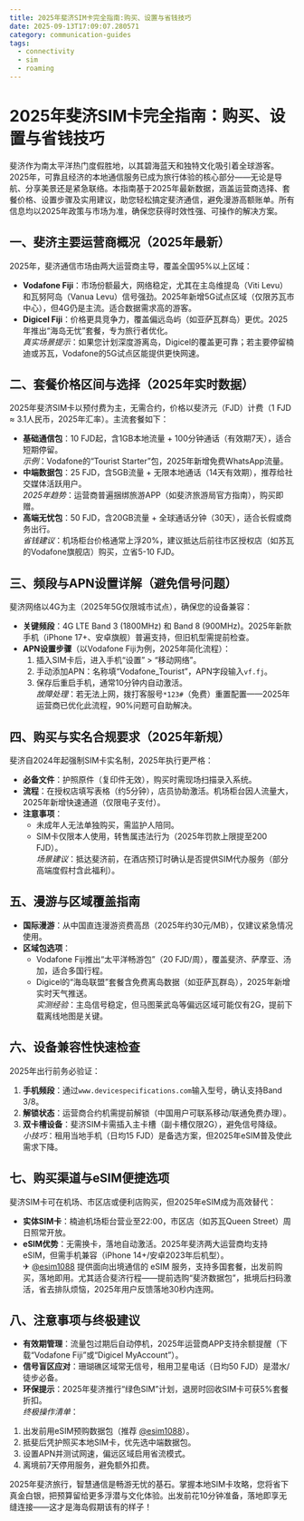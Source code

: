 ```yaml
---
title: 2025年斐济SIM卡完全指南:购买、设置与省钱技巧
date: 2025-09-13T17:09:07.280571
category: communication-guides
tags:
  - connectivity
  - sim
  - roaming
---
```


# 2025年斐济SIM卡完全指南：购买、设置与省钱技巧

斐济作为南太平洋热门度假胜地，以其碧海蓝天和独特文化吸引着全球游客。2025年，可靠且经济的本地通信服务已成为旅行体验的核心部分——无论是导航、分享美景还是紧急联络。本指南基于2025年最新数据，涵盖运营商选择、套餐价格、设置步骤及实用建议，助您轻松搞定斐济通信，避免漫游高额账单。所有信息均以2025年政策与市场为准，确保您获得时效性强、可操作的解决方案。

## 一、斐济主要运营商概况（2025年最新）
2025年，斐济通信市场由两大运营商主导，覆盖全国95%以上区域：
- **Vodafone Fiji**：市场份额最大，网络稳定，尤其在主岛维提岛（Viti Levu）和瓦努阿岛（Vanua Levu）信号强劲。2025年新增5G试点区域（仅限苏瓦市中心），但4G仍是主流。适合数据需求高的游客。
- **Digicel Fiji**：价格更具竞争力，覆盖偏远岛屿（如亚萨瓦群岛）更优。2025年推出“海岛无忧”套餐，专为旅行者优化。  
*真实场景提示*：如果您计划深度游离岛，Digicel的覆盖更可靠；若主要停留楠迪或苏瓦，Vodafone的5G试点区能提供更快网速。

## 二、套餐价格区间与选择（2025年实时数据）
2025年斐济SIM卡以预付费为主，无需合约，价格以斐济元（FJD）计费（1 FJD ≈ 3.1人民币，2025年汇率）。主流套餐如下：
- **基础通信包**：10 FJD起，含1GB本地流量 + 100分钟通话（有效期7天），适合短期停留。  
  *示例*：Vodafone的“Tourist Starter”包，2025年新增免费WhatsApp流量。
- **中端数据包**：25 FJD，含5GB流量 + 无限本地通话（14天有效期），推荐给社交媒体活跃用户。  
  *2025年趋势*：运营商普遍捆绑旅游APP（如斐济旅游局官方指南），购买即赠。
- **高端无忧包**：50 FJD，含20GB流量 + 全球通话分钟（30天），适合长假或商务出行。  
*省钱建议*：机场柜台价格通常上浮20%，建议抵达后前往市区授权店（如苏瓦的Vodafone旗舰店）购买，立省5-10 FJD。

## 三、频段与APN设置详解（避免信号问题）
斐济网络以4G为主（2025年5G仅限城市试点），确保您的设备兼容：
- **关键频段**：4G LTE Band 3 (1800MHz) 和 Band 8 (900MHz)。2025年新款手机（iPhone 17+、安卓旗舰）普遍支持，但旧机型需提前检查。
- **APN设置步骤**（以Vodafone Fiji为例，2025年简化流程）：
  1. 插入SIM卡后，进入手机“设置” > “移动网络”。
  2. 手动添加APN：名称填“Vodafone_Tourist”，APN字段输入`vf.fj`。
  3. 保存后重启手机，通常10分钟内自动激活。  
*故障处理*：若无法上网，拨打客服号`*123#`（免费）重置配置——2025年运营商已优化此流程，90%问题可自助解决。

## 四、购买与实名合规要求（2025年新规）
斐济自2024年起强制SIM卡实名制，2025年执行更严格：
- **必备文件**：护照原件（复印件无效），购买时需现场扫描录入系统。
- **流程**：在授权店填写表格（约5分钟），店员协助激活。机场柜台因人流量大，2025年新增快速通道（仅限电子支付）。
- **注意事项**：  
  - 未成年人无法单独购买，需监护人陪同。  
  - SIM卡仅限本人使用，转售属违法行为（2025年罚款上限提至200 FJD）。  
*场景建议*：抵达斐济前，在酒店预订时确认是否提供SIM代办服务（部分高端度假村含此福利）。

## 五、漫游与区域覆盖指南
- **国际漫游**：从中国直连漫游资费高昂（2025年约30元/MB），仅建议紧急情况使用。  
- **区域包选项**：  
  - Vodafone Fiji推出“太平洋畅游包”（20 FJD/周），覆盖斐济、萨摩亚、汤加，适合多国行程。  
  - Digicel的“海岛联盟”套餐含免费离岛数据（如亚萨瓦群岛），2025年新增实时天气推送。  
*实测经验*：主岛信号稳定，但马图莱武岛等偏远区域可能仅有2G，提前下载离线地图是关键。

## 六、设备兼容性快速检查
2025年出行前务必验证：
1. **手机频段**：通过`www.devicespecifications.com`输入型号，确认支持Band 3/8。
2. **解锁状态**：运营商合约机需提前解锁（中国用户可联系移动/联通免费办理）。
3. **双卡槽设备**：斐济SIM卡需插入主卡槽（副卡槽仅限2G），避免信号降级。  
*小技巧*：租用当地手机（日均15 FJD）是备选方案，但2025年eSIM普及使此需求下降。

## 七、购买渠道与eSIM便捷选项
斐济SIM卡可在机场、市区店或便利店购买，但2025年eSIM成为高效替代：
- **实体SIM卡**：楠迪机场柜台营业至22:00，市区店（如苏瓦Queen Street）周日照常开放。
- **eSIM优势**：无需换卡，落地自动激活。2025年斐济两大运营商均支持eSIM，但需手机兼容（iPhone 14+/安卓2023年后机型）。  
✈ [@esim1088](https://t.me/s/esim1088) 提供面向出境通信的 eSIM 服务，支持多国套餐，出发前购买，落地即用。尤其适合斐济行程——提前选购“斐济数据包”，抵境后扫码激活，省去排队烦恼，2025年用户反馈落地30秒内连网。

## 八、注意事项与终极建议
- **有效期管理**：流量包过期后自动停机，2025年运营商APP支持余额提醒（下载“Vodafone Fiji”或“Digicel MyAccount”）。
- **信号盲区应对**：珊瑚礁区域常无信号，租用卫星电话（日均50 FJD）是潜水/徒步必备。
- **环保提示**：2025年斐济推行“绿色SIM”计划，退房时回收SIM卡可获5%套餐折扣。  
*终极操作清单*：  
1. 出发前用eSIM预购数据包（推荐 [@esim1088](https://t.me/s/esim1088)）。  
2. 抵斐后凭护照买本地SIM卡，优先选中端数据包。  
3. 设置APN并测试网速，偏远区域启用省流模式。  
4. 离境前7天停用服务，避免额外扣费。  

2025年斐济旅行，智慧通信是畅游无忧的基石。掌握本地SIM卡攻略，您将省下真金白银，把预算留给更多浮潜与文化体验。出发前花10分钟准备，落地即享无缝连接——这才是海岛假期该有的样子！